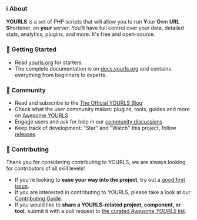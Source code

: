 ### ℹ About

**YOURLS** is a set of PHP scripts that will allow you to run **Y**our **O**wn **URL** **S**hortener, on **your** server. You'll have full control over your data, detailed stats, analytics, plugins, and more. It's free and open-source.

### 🚀 Getting Started

* Read [yourls.org](https://yourls.org) for starters.
* The complete documentation is on [docs.yourls.org](https://docs.yourls.org) and contains everything from beginners to experts.

### 💬 Community

* Read and subscribe to the [The Official YOURLS Blog](https://blog.yourls.org)
* Check what the user community makes: plugins, tools, guides and more on [Awesome YOURLS](https://github.com/YOURLS/awesome-yourls)
* Engage users and ask for help in our [community discussions](https://github.com/YOURLS/YOURLS/discussions)
* Keep track of development: "Star" and "Watch" this project, follow [releases](https://github.com/YOURLS/YOURLS/releases)

### 🤝 Contributing

Thank you for considering contributing to YOURLS, we are always looking for contributors of
all skill levels!

* If you're looking to **ease your way into the project**, try out a
  [good first issue](https://github.com/YOURLS/YOURLS/contribute).
* If you are interested in contributing to YOURLS, please take a look at
  our [Contributing Guide](https://github.com/YOURLS/.github/blob/main/CONTRIBUTING.md).
* If you would like to **share a YOURLS-related project, component, or tool**, submit it with
  a pull request to [the curated _Awesome YOURLS_ list](https://github.com/YOURLS/awesome-yourls).
